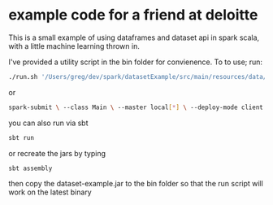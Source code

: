 

# example code for a friend at deloitte
This is a small example of using dataframes and dataset api in spark scala,
with a little machine learning thrown in.

I've provided a utility script in the bin folder for convienence. To to use;
run:

``` bash
./run.sh '/Users/greg/dev/spark/datasetExample/src/main/resources/data/*' s
```

or

``` bash
spark-submit \ --class Main \ --master local[*] \ --deploy-mode client \ ./dataset-example.jar '/path/to/your/data/*'
```

you can also run via sbt

``` bash
sbt run
```

or recreate the jars by typing

``` bash
sbt assembly
```
then copy the dataset-example.jar to the bin folder so that the run script will
work on the latest binary
